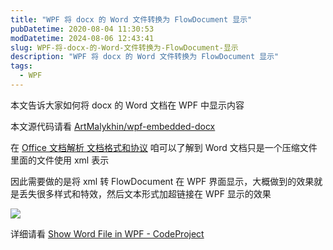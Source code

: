 ```yaml
---
title: "WPF 将 docx 的 Word 文件转换为 FlowDocument 显示"
pubDatetime: 2020-08-04 11:30:53
modDatetime: 2024-08-06 12:43:41
slug: WPF-将-docx-的-Word-文件转换为-FlowDocument-显示
description: "WPF 将 docx 的 Word 文件转换为 FlowDocument 显示"
tags:
  - WPF
---
```





本文告诉大家如何将 docx 的 Word 文档在 WPF 中显示内容

<!--more-->


<!-- CreateTime:2020/8/4 19:30:53 -->



本文源代码请看 [ArtMalykhin/wpf-embedded-docx](https://github.com/ArtMalykhin/wpf-embedded-docx )

在 [Office 文档解析 文档格式和协议](https://lindexi.gitee.io/post/Office-%E6%96%87%E6%A1%A3%E8%A7%A3%E6%9E%90-%E6%96%87%E6%A1%A3%E6%A0%BC%E5%BC%8F%E5%92%8C%E5%8D%8F%E8%AE%AE.html ) 咱可以了解到 Word 文档只是一个压缩文件里面的文件使用 xml 表示

因此需要做的是将 xml 转 FlowDocument 在 WPF 界面显示，大概做到的效果就是丢失很多样式和特效，然后文本形式加超链接在 WPF 显示的效果

<!-- ![](images/img-WPF 将 docx 的 Word 文件转换为 FlowDocument 显示0.png) -->

![](images/img-lindexi%2F202084193134675.jpg)

详细请看 [Show Word File in WPF - CodeProject](https://www.codeproject.com/Articles/649064/Show-Word-file-in-WPF )



